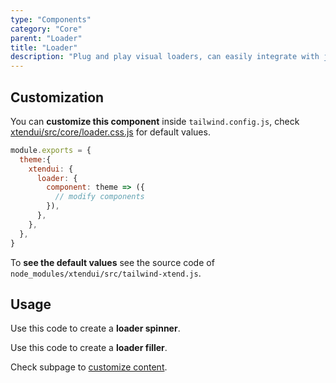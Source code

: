 ```yaml
---
type: "Components"
category: "Core"
parent: "Loader"
title: "Loader"
description: "Plug and play visual loaders, can easily integrate with javascript."
---
```


## Customization

You can **customize this component** inside `tailwind.config.js`, check [xtendui/src/core/loader.css.js](https://github.com/minimit/xtendui/blob/master/src/core/loader.css.js) for default values.

```jsx
module.exports = {
  theme:{
    xtendui: {
      loader: {
        component: theme => ({
          // modify components
        }),
      },
    },
  },
}
```

To **see the default values** see the source code of `node_modules/xtendui/src/tailwind-xtend.js`.

## Usage

Use this code to create a **loader spinner**.

<demo>
  <demovanilla src="vanilla/components/core/loader/spinner">
  </demovanilla>
</demo>

Use this code to create a **loader filler**.

<demo>
  <demovanilla src="vanilla/components/core/loader/filler-x">
  </demovanilla>
</demo>

Check subpage to [customize content](/components/core/loader/content#filler).
